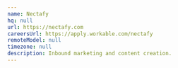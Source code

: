 ```yaml
---
name: Nectafy
hq: null
url: https://nectafy.com
careersUrl: https://apply.workable.com/nectafy
remoteModel: null
timezone: null
description: Inbound marketing and content creation.
---
```

